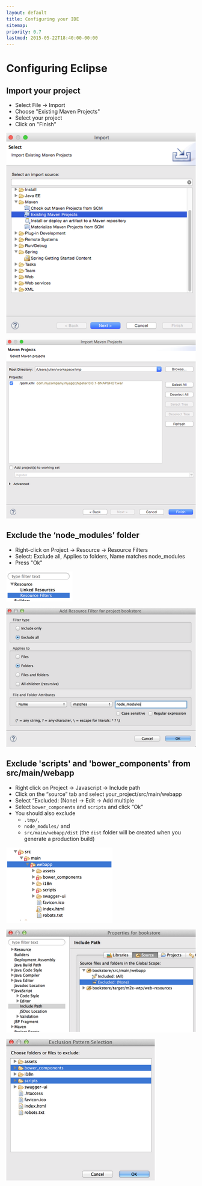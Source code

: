 ```yaml
---
layout: default
title: Configuring your IDE
sitemap:
priority: 0.7
lastmod: 2015-05-22T18:40:00-00:00
---
```


# <i class="icon-keyboard"></i> Configuring Eclipse

## Import your project

- Select File -> Import
- Choose "Existing Maven Projects"
- Select your project
- Click on "Finish"

![Import](images/configuring_ide_eclipse_1.png)

![Select](images/configuring_ide_eclipse_2.png)

## Exclude the ‘node_modules’ folder

- Right-click on Project -> Resource -> Resource Filters
- Select: Exclude all, Applies to folders, Name matches node_modules
- Press "Ok"

![Right-click](images/configuring_ide_eclipse_3.png)

![Exclude](images/configuring_ide_eclipse_4.png)

## Exclude 'scripts' and 'bower_components' from src/main/webapp

- Right click on Project -> Javascript -> Include path
- Click on the “source” tab and select your_project/src/main/webapp
- Select “Excluded: (None) -> Edit -> Add multiple
- Select `bower_components` and `scripts` and click “Ok”
- You should also exclude
    - `.tmp/`,
    - `node_modules/` and
    - `src/main/webapp/dist` (the `dist` folder will be created when you generate a production build)

![Right-click](images/configuring_ide_eclipse_5.png)

![Exclude](images/configuring_ide_eclipse_6.png)

![Multiple select](images/configuring_ide_eclipse_7.png)
